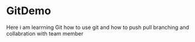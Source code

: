 # GitDemo
Here i am learrning Git  how to use git and how  to push pull branching and collabration with team member
